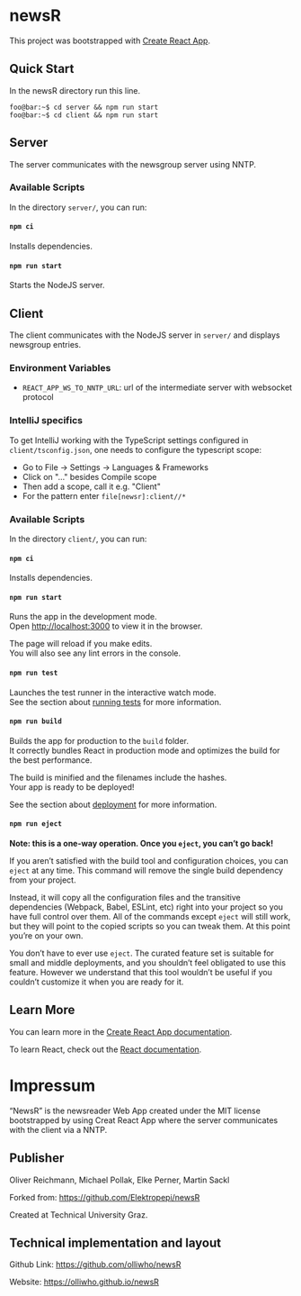 # newsR

This project was bootstrapped with [Create React App](https://github.com/facebook/create-react-app).

## Quick Start
In the newsR directory run this line.
```console
foo@bar:~$ cd server && npm run start 
foo@bar:~$ cd client && npm run start
```

## Server
The server communicates with the newsgroup server using NNTP. 

### Available Scripts

In the directory `server/`, you can run:

#### `npm ci`

Installs dependencies.

#### `npm run start`

Starts the NodeJS server.

## Client
The client communicates with the NodeJS server in `server/` and displays newsgroup entries.

### Environment Variables

- `REACT_APP_WS_TO_NNTP_URL`: url of the intermediate server with websocket protocol


### IntelliJ specifics
To get IntelliJ working with the TypeScript settings configured in `client/tsconfig.json`, one needs to configure
the typescript scope:  
- Go to File -> Settings -> Languages & Frameworks
- Click on "..." besides Compile scope
- Then add a scope, call it e.g. "Client"
- For the pattern enter `file[newsr]:client//*`

### Available Scripts

In the directory `client/`, you can run:

#### `npm ci`

Installs dependencies.

#### `npm run start`

Runs the app in the development mode.<br />
Open [http://localhost:3000](http://localhost:3000) to view it in the browser.

The page will reload if you make edits.<br />
You will also see any lint errors in the console.

#### `npm run test`

Launches the test runner in the interactive watch mode.<br />
See the section about [running tests](https://facebook.github.io/create-react-app/docs/running-tests) for more information.

#### `npm run build`

Builds the app for production to the `build` folder.<br />
It correctly bundles React in production mode and optimizes the build for the best performance.

The build is minified and the filenames include the hashes.<br />
Your app is ready to be deployed!

See the section about [deployment](https://facebook.github.io/create-react-app/docs/deployment) for more information.

#### `npm run eject`

**Note: this is a one-way operation. Once you `eject`, you can’t go back!**

If you aren’t satisfied with the build tool and configuration choices, you can `eject` at any time. This command will remove the single build dependency from your project.

Instead, it will copy all the configuration files and the transitive dependencies (Webpack, Babel, ESLint, etc) right into your project so you have full control over them. All of the commands except `eject` will still work, but they will point to the copied scripts so you can tweak them. At this point you’re on your own.

You don’t have to ever use `eject`. The curated feature set is suitable for small and middle deployments, and you shouldn’t feel obligated to use this feature. However we understand that this tool wouldn’t be useful if you couldn’t customize it when you are ready for it.

## Learn More

You can learn more in the [Create React App documentation](https://facebook.github.io/create-react-app/docs/getting-started).

To learn React, check out the [React documentation](https://reactjs.org/).

# Impressum
“NewsR” is the newsreader Web App created under the MIT license bootstrapped by using Creat React App where the server
communicates with the client via a NNTP.

## Publisher
Oliver Reichmann, Michael Pollak, Elke Perner, Martin Sackl

Forked from: https://github.com/Elektropepi/newsR


Created at Technical University Graz.

## Technical implementation and layout

Github Link: https://github.com/olliwho/newsR

Website: https://olliwho.github.io/newsR
